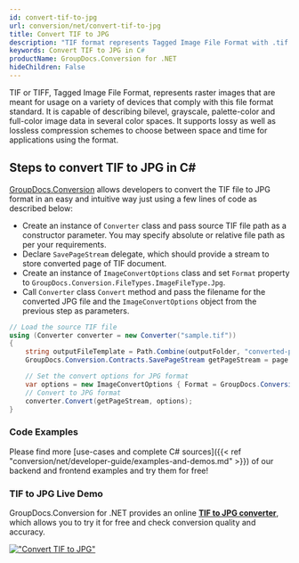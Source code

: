 ```yaml
---
id: convert-tif-to-jpg
url: conversion/net/convert-tif-to-jpg
title: Convert TIF to JPG
description: "TIF format represents Tagged Image File Format with .tif extension. Learn how to convert TIF to JPG file programmatically in C# language using GroupDocs.Conversion for .NET library."
keywords: Convert TIF to JPG in C#
productName: GroupDocs.Conversion for .NET
hideChildren: False
---
```


TIF or TIFF, Tagged Image File Format, represents raster images that are meant for usage on a variety of devices that comply with this file format standard. It is capable of describing bilevel, grayscale, palette-color and full-color image data in several color spaces. It supports lossy as well as lossless compression schemes to choose between space and time for applications using the format.

## Steps to convert TIF to JPG in C#

[GroupDocs.Conversion](https://products.groupdocs.com/conversion/net) allows developers to convert the TIF file to JPG format in an easy and intuitive way just using a few lines of code as described below:

* Create an instance of `Converter` class and pass source TIF file path as a constructor parameter. You may specify absolute or relative file path as per your requirements. 
* Declare `SavePageStream` delegate, which should provide a stream to store converted page of TIF document.
* Create an instance of `ImageConvertOptions` class and set `Format` property to `GroupDocs.Conversion.FileTypes.ImageFileType.Jpg`.
* Call `Converter` class `Convert` method and pass the filename for the converted JPG file and the `ImageConvertOptions` object from the previous step as parameters.

```csharp
// Load the source TIF file
using (Converter converter = new Converter("sample.tif"))
{
    string outputFileTemplate = Path.Combine(outputFolder, "converted-page-{0}.jpg");
    GroupDocs.Conversion.Contracts.SavePageStream getPageStream = page => new FileStream(string.Format(outputFileTemplate, page), FileMode.Create);

    // Set the convert options for JPG format
    var options = new ImageConvertOptions { Format = GroupDocs.Conversion.FileTypes.ImageFileType.Jpg };   
    // Convert to JPG format
    converter.Convert(getPageStream, options);
}
```

### Code Examples

Please find more [use-cases and complete C# sources]({{< ref "conversion/net/developer-guide/examples-and-demos.md" >}}) of our backend and frontend examples and try them for free!

### TIF to JPG Live Demo

GroupDocs.Conversion for .NET provides an online [**TIF to JPG converter**](https://products.groupdocs.app/conversion/tif-to-jpg), which allows you to try it for free and check conversion quality and accuracy.

[!["Convert TIF to JPG"](conversion/net/images/convert-to-jpg/convert-tif-to-jpg.png)](https://products.groupdocs.app/conversion/tif-to-jpg)